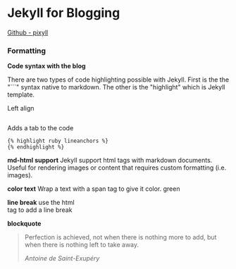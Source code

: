 # Jekyll for Blogging
[Github - pixyll](https://github.com/johno/pixyll)


### Formatting
**Code syntax with the blog**  

There are two types of code highlighting possible with Jekyll. First is the the "```" syntax native to markdown. The other is the "highlight" which is Jekyll template.

Left align
```ruby
```

Adds a tab to the code
```
{% highlight ruby lineanchors %}
{% endhighlight %}
```


**md-html support**
Jekyll support html tags with markdown documents. Useful for rendering images or content that requires custom formatting (i.e. images).

**color text**
Wrap a text with a span tag to give it color.
<span class="green">green</span> 

**line break**
use the html <br/> tag to add a line break

**blockquote**
<blockquote>
  <p>
    Perfection is achieved, not when there is nothing more to add, but when there is nothing left to take away.
  </p>
  <footer><cite title="Antoine de Saint-Exupéry">Antoine de Saint-Exupéry</cite></footer>
</blockquote>
